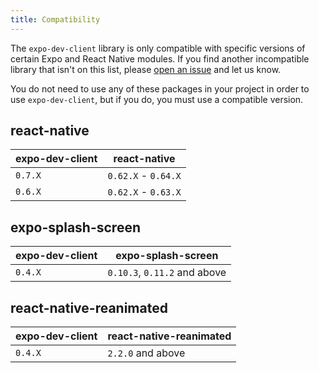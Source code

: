 ```yaml
---
title: Compatibility
---
```


The `expo-dev-client` library is only compatible with specific versions of certain Expo and React Native modules. If you find another incompatible library that isn't on this list, please [open an issue](https://github.com/expo/expo/issues/new?assignees=&labels=needs+review&template=dev_client_bug_report.yml) and let us know.

You do not need to use any of these packages in your project in order to use `expo-dev-client`, but if you do, you must use a compatible version.

## react-native

| expo-dev-client | react-native        |
| --------------- | ------------------- |
| `0.7.X`         | `0.62.X` - `0.64.X` |
| `0.6.X`         | `0.62.X` - `0.63.X` |

## expo-splash-screen

| expo-dev-client | expo-splash-screen           |
| --------------- | ---------------------------- |
| `0.4.X`         | `0.10.3`, `0.11.2` and above |

## react-native-reanimated

| expo-dev-client | react-native-reanimated |
| --------------- | ----------------------- |
| `0.4.X`         | `2.2.0` and above       |
